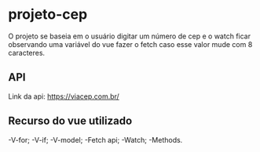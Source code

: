 # projeto-cep

O projeto se baseia em o usuário digitar um número de cep e o watch ficar observando uma variável do vue fazer o fetch caso esse valor mude com 8 caracteres.

## API

Link da api: https://viacep.com.br/

## Recurso do vue utilizado

-V-for;
-V-if;
-V-model;
-Fetch api;
-Watch;
-Methods.
